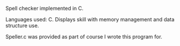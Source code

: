 Spell checker implemented in C.  

Languages used: C.  Displays skill with memory management and data structure use.

Speller.c was provided as part of course I wrote this program for. 
